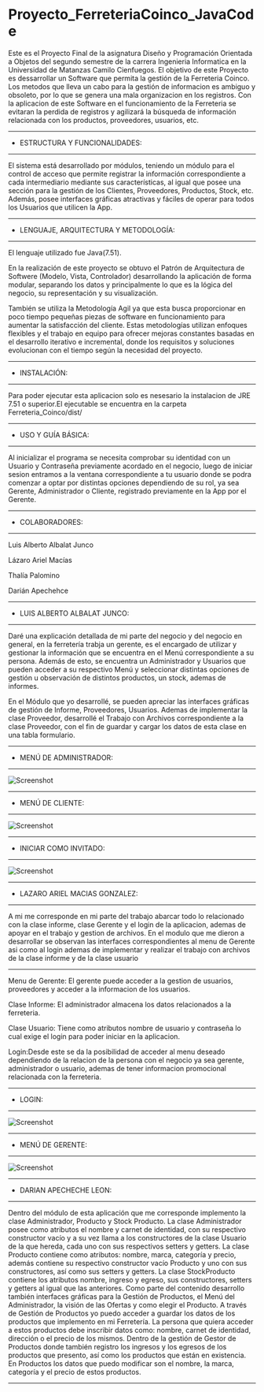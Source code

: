 # Proyecto_FerreteriaCoinco_JavaCode
Este es el Proyecto Final de la asignatura Diseño y Programación Orientada a Objetos del segundo semestre de la carrera Ingenieria Informatica en la 
Universidad de Matanzas Camilo Cienfuegos. El objetivo de este Proyecto es dessarrollar un Software que permita la gestión de la Ferreteria Coinco. Los metodos 
que lleva un cabo para la gestión de informacion es ambiguo y obsoleto, por lo que se genera una mala organizacion en los registros. Con la aplicacion de este 
Software en el funcionamiento de la Ferreteria se evitaran la perdida de registros y agilizará la búsqueda de información relacionada con los productos, 
proveedores, usuarios, etc.
***
- ESTRUCTURA Y FUNCIONALIDADES:
***
El sistema está desarrollado por módulos, teniendo un módulo para el control de acceso que permite registrar la información correspondiente a cada 
intermediario mediante sus características, al igual que posee una sección para la gestión de los Clientes, Proveedores, Productos, Stock, etc. Además, posee 
interfaces gráficas atractivas y fáciles de operar para todos los Usuarios que utilicen la App.
***
- LENGUAJE, ARQUITECTURA Y METODOLOGÍA:
***
El lenguaje utilizado fue Java(7.51).

En la realización de este proyecto se obtuvo el Patrón de Arquitectura de Softwere (Modelo, Vista, Controlador) desarrollando la aplicación de forma modular, 
separando los datos y principalmente lo que es la lógica del negocio, su representación y su visualización.

También se utiliza la Metodología Agil ya que esta busca proporcionar en poco tiempo pequeñas piezas de software en funcionamiento para aumentar la 
satisfacción del cliente. Estas metodologías utilizan enfoques flexibles y el trabajo en equipo para ofrecer mejoras constantes basadas en el desarrollo 
iterativo e incremental, donde los requisitos y soluciones evolucionan con el tiempo según la necesidad del proyecto.
***
- INSTALACIÓN:
***
Para poder ejecutar esta aplicacion solo es nesesario la instalacion de JRE 7.51 o superior.El ejecutable se encuentra en la carpeta Ferreteria_Coinco/dist/
***
- USO Y GUÍA BÁSICA:
***
Al inicializar el programa se necesita comprobar su identidad con un Usuario y Contraseña previamente acordado en el negocio, luego de iniciar sesion entramos 
a la ventana correspondiente a tu usuario donde se podra comenzar a optar por distintas opciones dependiendo de su rol, ya sea Gerente, Administrador o 
Cliente, registrado previamente en la App por el Gerente.
***
- COLABORADORES:
***
Luis Alberto Albalat Junco

Lázaro Ariel Macías

Thalía Palomino

Darián Apechehce
***
- LUIS ALBERTO ALBALAT JUNCO:
***
Daré una explicación detallada de mi parte del negocio y del negocio en general, en la ferretería trabja un gerente, es el encargado de utilizar y gestionar la información que se encuentra en el Menú correspondiente a su persona. Además de esto, se encuentra un Administrador y Usuarios que pueden acceder a su respectivo Menú y seleccionar distintas opciones de gestión u observación de distintos productos, un stock, ademas de informes.

En el Módulo que yo desarrollé, se pueden apreciar las interfaces gráficas de gestión de Informe, Proveedores, Usuarios. Ademas de implementar la clase Proveedor, desarrollé el Trabajo con Archivos correspondiente a la clase Proveedor, con el fin de guardar y cargar los datos de esta clase en una tabla formulario. 
***
- MENÚ DE ADMINISTRADOR:
***
![Screenshot](https://github.com/luisalbalat/Proyecto_FerreteriaCoinco_JavaCode/blob/main/2.PNG)
***
- MENÚ DE CLIENTE:
***
![Screenshot](https://github.com/luisalbalat/Proyecto_FerreteriaCoinco_JavaCode/blob/main/3.PNG)
***
- INICIAR COMO INVITADO:
***
![Screenshot](https://github.com/luisalbalat/Proyecto_FerreteriaCoinco_JavaCode/blob/main/4.PNG)
***
- LAZARO ARIEL MACIAS GONZALEZ:
***
A mi me corresponde en mi parte del trabajo abarcar todo lo relacionado con la clase informe, clase Gerente y el login de la aplicacion, ademas de apoyar en el trabajo y gestion de archivos.
En el modulo que me dieron a desarrollar se observan las interfaces correspondientes al menu de Gerente asi como al login ademas de implementar y realizar el trabajo con archivos de la clase informe y de la clase usuario
***
Menu de Gerente: El gerente puede acceder a la gestion de usuarios, proveedores y acceder a la informacion de los usuarios.

Clase Informe: El administrador almacena los datos relacionados a la ferreteria.

Clase Usuario: Tiene como atributos nombre de usuario y contraseña lo cual exige el login para poder iniciar en la aplicacion.

Login:Desde este se da la posibilidad de acceder al menu deseado dependiendo de la relacion de la persona con el negocio ya sea gerente, administrador o usuario, ademas de tener informacion promocional relacionada con la ferreteria.
***
- LOGIN:
***
![Screenshot](https://github.com/luisalbalat/Proyecto_FerreteriaCoinco_JavaCode/blob/main/Captura.PNG)
***
- MENÚ DE GERENTE:
***
![Screenshot](https://github.com/luisalbalat/Proyecto_FerreteriaCoinco_JavaCode/blob/main/1.PNG)
***
- DARIAN APECHECHE LEON:
***
Dentro del módulo de esta aplicación que me corresponde implemento la clase Administrador, Producto y Stock Producto. La clase Administrador posee como atributos el nombre y carnet de identidad, con su respectivo constructor vacío y a su vez llama a los constructores de la clase Usuario de la que hereda, cada uno con sus respectivos setters y getters. La clase Producto contiene como atributos: nombre, marca, categoría y precio, además contiene su respectivo constructor vacío Producto y uno con sus constructores, así como sus setters y getters. La clase StockProducto contiene los atributos nombre, ingreso y egreso, sus constructores, setters y getters al igual que las anteriores. Como parte del contenido desarrollo también interfaces gráficas para la Gestión de Productos, el Menú del Administrador, la visión de las Ofertas y como elegir el Producto. A través de Gestión de Productos yo puedo acceder a guardar los datos de los productos que implemento en mi Ferretería. La persona que quiera acceder a estos productos debe inscribir datos como: nombre, carnet de identidad, dirección o el precio de los mismos. Dentro de la gestión de Gestor de Productos donde también registro los ingresos y los egresos de los productos que presento, así como los productos que están en existencia. En Productos los datos que puedo modificar son el nombre, la marca, categoría y el precio de estos productos.
***
